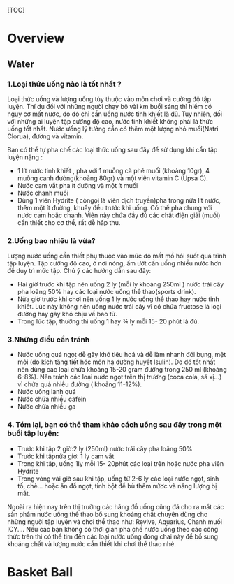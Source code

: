 [TOC]

# Overview

## Water

### 1.Loại thức uống nào là tốt nhất ?

Loại thức uống và lượng uống  tùy thuộc vào  môn chơi và cường độ tập
luyện. Thí dụ  đối với  những người  chạy bộ vài km buổi sáng thì hiếm
có nguy cơ mất nước, do đó chỉ cần uống nước tinh khiết là đủ. Tuy
nhiên, đối với những ai luyện tập cường độ cao, nước tinh khiết không
phải là thức uống tốt nhất.  Nước ưống lý tưởng  cần có thêm một lượng
nhỏ muối(Natri Clorua), đường và vitamin.

Bạn có thể tự pha chế  các loại  thức uống sau đây để sử dụng khi cần
tập luyện nặng :

- 1 lít nước tinh khiết , pha với 1 muỗng cà phê muối (khoảng 10gr), 4
  muỗng canh đường(khoảng 80gr) và một viên vitamin C (Upsa C).
- Nước cam vắt pha ít đường và một ít muối
- Nước chanh muối
- Dùng 1 viên Hydrite ( còngọi là viên dịch truyền)pha trong nữa lít
  nước, thêm một  ít đường, khuấy đều trước khi uống. Có thể pha chung
  với nước cam hoặc chanh. Viên này  chứa  đầy đủ các chất điện giải
  (muối) cần thiết cho cơ thể, rất dễ hấp thu.

### 2.Uống bao nhiêu là vừa?

Lượng nước uống cần thiết phụ thuộc vào mức độ mất mồ hôi suốt quá trình
tập luyện. Tập cường độ cao, ở nơi nóng, ẩm ướt cần uống  nhiều nước hơn
để duy trì mức tập. Chú ý các hướng dẫn sau đây:
- Hai giờ trước khi  tập nên uống 2 ly (mỗi ly khoảng 250ml ) nước trái
  cây  pha loãng 50% hay các loại nước uống thể thao(sports drink).
- Nửa giờ trước khi chơi nên uống 1 ly nước uống thể thao hay nước tinh
  khiết. Lúc này không nên uống nước trái cây vì có chứa fructose là
  loại đường hay gây khó chịu về bao tử.
- Trong lúc tập, thường thì uống 1 hay ¾ ly  mỗi  15- 20 phút là đủ.

### 3.Những điều cần tránh

-  Nước uống quá ngọt dễ  gây khó tiêu hoá và dễ làm nhanh đói bụng, mệt
   mỏi (do kích tăng tiết hóc môn hạ đường huyết Isulin). Do đó tốt nhất
   nên dùng các loại chứa khoảng 15-20 gram đường trong 250 ml  (khoảng
   6-8%). Nên tránh các loại nước ngọt trên thị trường (coca cola, sá
   xị...) vì  chứa quá nhiều đường ( khoảng 11-12%).
-  Nước uống lạnh quá
-  Nước chứa nhiều cafein
-  Nước chứa nhiều ga

### 4. Tóm lại, bạn có thể tham khảo cách uống sau đây  trong một buổi tập luyện:

- Trước khi tập 2 giờ:2 ly (250ml)  nước trái cây pha loãng 50%
- Trước khi tậpnữa giơ: 1 ly cam vắt
- Trong khi tập, uống 1ly mỗi 15- 20phút các loại trên hoặc nước  pha
  viên Hydrite
- Trong vòng vài giờ sau khi tập, uống từ 2-6 ly các loại nước ngọt,
  sinh tố, chè... hoặc ăn đồ ngọt, tinh bột để bù thêm nứơc và năng
  lượng bị mất.

Ngoài ra hiện nay trên thị trường các hãng đồ uống cũng đã cho ra mắt
các sản phẩm nước uống thể thao bổ sung khoáng chất chuyên dùng cho
những người tập luyện và chơi thể thao như: Revive, Aquarius, Chanh muối
ICY.... Nếu các bạn không có thời gian pha chế nước uống theo các công
thức trên thì có thể tìm đến các loại nước uống đóng chai này để bổ sung
khoáng chất và lượng nước cần thiết khi chơi thể thao nhé.


# Basket Ball
